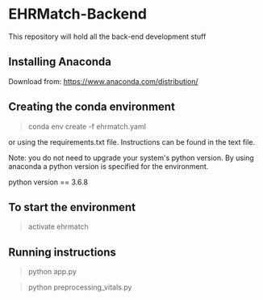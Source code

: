 # EHRMatch-Backend
This repository will hold all the back-end development stuff

## Installing Anaconda  
Download from: https://www.anaconda.com/distribution/  

## Creating the conda environment
> conda env create -f ehrmatch.yaml  

or using the requirements.txt file. Instructions can be found in the text file.  

Note: you do not need to upgrade your system's python version. By using anaconda a python version is specified for the environment.    

python version == 3.6.8  

## To start the environment  
> activate ehrmatch  


## Running instructions  
> python app.py  

> python preprocessing_vitals.py  